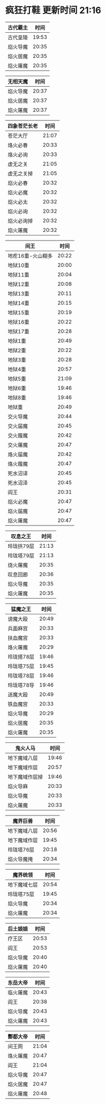 # 疯狂打鞋 更新时间 21:16

| 古代霸主   | 时间    |
|--------|-------|
| 古代皇陵 | 19:53 |
| 焰火导魔 | 20:35 |
| 焰火居魔 | 20:35 |
| 焰火屠魔 | 20:35 |

| 无相天魔   | 时间    |
|--------|-------|
| 焰火导魔 | 20:37 |
| 焰火居魔 | 20:37 |
| 焰火屠魔 | 20:37 |

| 四象苍茫长老   | 时间    |
|--------|-------|
| 苍茫大厅 | 21:07 |
| 烙火必春 | 20:33 |
| 烙火必询 | 20:33 |
| 虚无之关 | 21:05 |
| 虚无之关掉 | 21:05 |
| 焰火必春 | 20:32 |
| 焰火必魔 | 20:32 |
| 焰火必太 | 20:32 |
| 焰火必询 | 20:32 |
| 焰火必询掉 | 20:32 |
| 焰火屠魔 | 20:32 |

| 间王   | 时间    |
|--------|-------|
| 地疙16重-火山糊多 | 20:22 |
| 地狱10重 | 20:00 |
| 地狱11重 | 20:04 |
| 地狱12重 | 20:08 |
| 地狱13重 | 20:11 |
| 地狱14重 | 20:15 |
| 地狱15重 | 20:19 |
| 地狱16重 | 20:22 |
| 地狱17重 | 20:28 |
| 地狱1重 | 20:49 |
| 地狱2重 | 20:22 |
| 地狱3重 | 20:28 |
| 地狱4重 | 20:57 |
| 地狱5重 | 21:09 |
| 地狱6重 | 19:46 |
| 地狱8重 | 19:46 |
| 地狱重 | 20:49 |
| 交火导魔 | 20:44 |
| 交火届魔 | 20:45 |
| 交火履魔 | 20:42 |
| 交火屠魔 | 20:47 |
| 烙火届魔 | 20:42 |
| 烙火履魔 | 20:47 |
| 死水沼译 | 20:45 |
| 死水沼泽 | 20:45 |
| 阎王 | 20:31 |
| 焰火必魔 | 20:47 |
| 焰火届魔 | 20:47 |
| 焰火屠魔 | 20:47 |

| 叹息之王   | 时间    |
|--------|-------|
| 玲珑拱79层 | 21:13 |
| 玲珑塔79层 | 21:13 |
| 烧火屠魔 | 20:35 |
| 叹息回廊 | 20:36 |
| 焰火导魔 | 20:35 |
| 焰火屠魔 | 20:35 |

| 猛魔之王   | 时间    |
|--------|-------|
| 谤魔大殴 | 20:49 |
| 兵面麻宫 | 20:33 |
| 扶血魔宫 | 20:33 |
| 烙火屠魔 | 20:29 |
| 玲珑搭78层 | 19:46 |
| 玲珑塔75层 | 19:45 |
| 玲珑塔78层 | 19:46 |
| 玲珑塔78导 | 19:46 |
| 送魔大殴 | 20:49 |
| 铁血魔宫 | 20:33 |
| 焰火导魔 | 20:29 |
| 焰火居魔 | 20:35 |
| 焰火屠魔 | 20:35 |

| 鬼火人马   | 时间    |
|--------|-------|
| 地下魔域八层 | 19:46 |
| 地下魔域作层 | 20:57 |
| 地下魔域作层掉 | 19:46 |
| 焰火导麻 | 20:33 |
| 焰火导魔 | 20:33 |
| 焰火屠魔 | 20:33 |

| 魔界巨兽   | 时间    |
|--------|-------|
| 地下魔域八层 | 20:56 |
| 地下魔域作层 | 19:45 |
| 玲珑塔76层 | 20:18 |
| 焰火导魔掩 | 20:34 |

| 魔界统领   | 时间    |
|--------|-------|
| 地下魔域七层 | 20:54 |
| 玲珑塔75层 | 19:45 |
| 焰火导魔 | 20:34 |
| 焰火屠魔 | 20:34 |

| 后土娘娘   | 时间    |
|--------|-------|
| 疗王区 | 20:53 |
| 阎王 | 20:53 |
| 焰火导魔 | 20:40 |
| 焰火屠魔 | 20:40 |

| 东岳大帝   | 时间    |
|--------|-------|
| 临火屠魔 | 20:43 |
| 阎王 | 20:38 |
| 焰火导魔 | 20:43 |
| 焰火屠魔 | 20:43 |

| 酆都大帝   | 时间    |
|--------|-------|
| 间王网 | 21:04 |
| 烙火屠魔 | 20:47 |
| 阎王 | 21:04 |
| 焰火导魔 | 20:47 |
| 焰火居魔 | 20:47 |
| 焰火屠魔 | 20:48 |